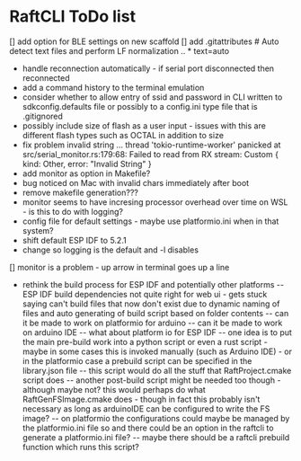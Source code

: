 # RaftCLI ToDo list

[] add option for BLE settings on new scaffold
[] add .gitattributes # Auto detect text files and perform LF normalization .. * text=auto
- handle reconnection automatically - if serial port disconnected then reconnected
- add a command history to the terminal emulation
- consider whether to allow entry of ssid and password in CLI written to sdkconfig.defaults file or possibly to a config.ini type file that is .gitignored
- possibly include size of flash as a user input - issues with this are different flash types such as OCTAL in addition to size
- fix problem invalid string ... thread 'tokio-runtime-worker' panicked at src/serial_monitor.rs:179:68: Failed to read from RX stream: Custom { kind: Other, error: "Invalid String" }
- add monitor as option in Makefile?
- bug noticed on Mac with invalid chars immediately after boot
- remove makefile generation???
- monitor seems to have incresing processor overhead over time on WSL - is this to do with logging?
- config file for default settings - maybe use platformio.ini when in that system?
- shift default ESP IDF to 5.2.1
- change so logging is the default and -l disables

[] monitor is a problem - up arrow in terminal goes up a line

- rethink the build process for ESP IDF and potentially other platforms
-- ESP IDF build dependencies not quite right for web ui - gets stuck saying can't build files that now don't exist due to dynamic naming of files and auto generating of build script based on folder contents
-- can it be made to work on platformio for arduino
-- can it be made to work on arduino IDE
-- what about platform io for ESP IDF
-- one idea is to put the main pre-build work into a python script or even a rust script - maybe in some cases this is invoked manually (such as Arduino IDE) - or in the platformio case a prebuild script can be specified in the library.json file
-- this script would do all the stuff that RaftProject.cmake script does
-- another post-build script might be needed too though - although maybe not? this would perhaps do what RaftGenFSImage.cmake does - though in fact this probably isn't necessary as long as arduinoIDE can be configured to write the FS image?
-- on platformio the configurations could maybe be managed by the platformio.ini file so and there could be an option in the raftcli to generate a platformio.ini file?
-- maybe there should be a raftcli prebuild function which runs this script?


